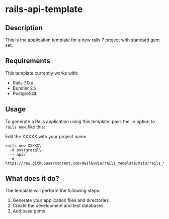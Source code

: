 # rails-api-template
## Description

This is the application template for a new rails 7 project with standard gem set.

## Requirements

This template currently works with:

* Rails 7.0.x
* Bundler 2.x
* PostgreSQL
## Usage

To generate a Rails application using this template, pass the `-m` option to `rails new`, like this:

Edit the XXXXX with your project name.

```
rails new XXXXX\
  -d postgresql\
  -- api\
  -m https://raw.githubusercontent.com/Wesleywie/rails_template/main/rails_template.rb
```
## What does it do?

The template will perform the following steps:

1. Generate your application files and directories
2. Create the development and test databases
3. Add base gems